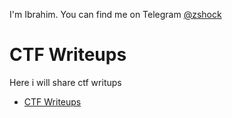I'm Ibrahim. You can find me on Telegram [@zshock](https://t.me/zshock)
# CTF Writeups
Here i will share ctf writups

 - [CTF Writeups](/writeups)
